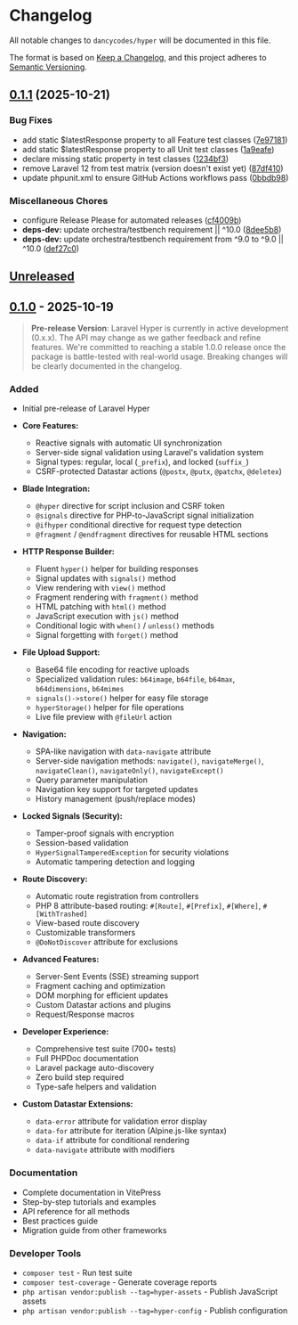 # Changelog

All notable changes to `dancycodes/hyper` will be documented in this file.

The format is based on [Keep a Changelog](https://keepachangelog.com/en/1.0.0/),
and this project adheres to [Semantic Versioning](https://semver.org/spec/v2.0.0.html).

## [0.1.1](https://github.com/dancycodes/hyper/compare/v0.1.0...v0.1.1) (2025-10-21)


### Bug Fixes

* add static $latestResponse property to all Feature test classes ([7e97181](https://github.com/dancycodes/hyper/commit/7e97181131d43faa114bee8bca568c99b767baf9))
* add static $latestResponse property to all Unit test classes ([1a9eafe](https://github.com/dancycodes/hyper/commit/1a9eafe217d0cb2f4a5fa616b5d98632bd6eeea4))
* declare missing static property in test classes ([1234bf3](https://github.com/dancycodes/hyper/commit/1234bf3107d99c86e1e64973922b7b8739d3d423))
* remove Laravel 12 from test matrix (version doesn't exist yet) ([87df410](https://github.com/dancycodes/hyper/commit/87df4105a82e649cde3017cd3916a3a89b508498))
* update phpunit.xml to ensure GitHub Actions workflows pass ([0bbdb98](https://github.com/dancycodes/hyper/commit/0bbdb9813ef83d3bb845a49967c5bd20d696b737))


### Miscellaneous Chores

* configure Release Please for automated releases ([cf4009b](https://github.com/dancycodes/hyper/commit/cf4009bcdf2be8627f960015e152de20d910c824))
* **deps-dev:** update orchestra/testbench requirement || ^10.0 ([8dee5b8](https://github.com/dancycodes/hyper/commit/8dee5b84b05f20fc321faed4abbc3c0315318bb7))
* **deps-dev:** update orchestra/testbench requirement from ^9.0 to ^9.0 || ^10.0 ([def27c0](https://github.com/dancycodes/hyper/commit/def27c022048fa1d1e58f402baff070f1c0ea6d8))

## [Unreleased]

## [0.1.0] - 2025-10-19

> **Pre-release Version**: Laravel Hyper is currently in active development (0.x.x). The API may change as we gather feedback and refine features. We're committed to reaching a stable 1.0.0 release once the package is battle-tested with real-world usage. Breaking changes will be clearly documented in the changelog.

### Added
- Initial pre-release of Laravel Hyper
- **Core Features:**
  - Reactive signals with automatic UI synchronization
  - Server-side signal validation using Laravel's validation system
  - Signal types: regular, local (`_prefix`), and locked (`suffix_`)
  - CSRF-protected Datastar actions (`@postx`, `@putx`, `@patchx`, `@deletex`)

- **Blade Integration:**
  - `@hyper` directive for script inclusion and CSRF token
  - `@signals` directive for PHP-to-JavaScript signal initialization
  - `@ifhyper` conditional directive for request type detection
  - `@fragment` / `@endfragment` directives for reusable HTML sections

- **HTTP Response Builder:**
  - Fluent `hyper()` helper for building responses
  - Signal updates with `signals()` method
  - View rendering with `view()` method
  - Fragment rendering with `fragment()` method
  - HTML patching with `html()` method
  - JavaScript execution with `js()` method
  - Conditional logic with `when()` / `unless()` methods
  - Signal forgetting with `forget()` method

- **File Upload Support:**
  - Base64 file encoding for reactive uploads
  - Specialized validation rules: `b64image`, `b64file`, `b64max`, `b64dimensions`, `b64mimes`
  - `signals()->store()` helper for easy file storage
  - `hyperStorage()` helper for file operations
  - Live file preview with `@fileUrl` action

- **Navigation:**
  - SPA-like navigation with `data-navigate` attribute
  - Server-side navigation methods: `navigate()`, `navigateMerge()`, `navigateClean()`, `navigateOnly()`, `navigateExcept()`
  - Query parameter manipulation
  - Navigation key support for targeted updates
  - History management (push/replace modes)

- **Locked Signals (Security):**
  - Tamper-proof signals with encryption
  - Session-based validation
  - `HyperSignalTamperedException` for security violations
  - Automatic tampering detection and logging

- **Route Discovery:**
  - Automatic route registration from controllers
  - PHP 8 attribute-based routing: `#[Route]`, `#[Prefix]`, `#[Where]`, `#[WithTrashed]`
  - View-based route discovery
  - Customizable transformers
  - `@DoNotDiscover` attribute for exclusions

- **Advanced Features:**
  - Server-Sent Events (SSE) streaming support
  - Fragment caching and optimization
  - DOM morphing for efficient updates
  - Custom Datastar actions and plugins
  - Request/Response macros

- **Developer Experience:**
  - Comprehensive test suite (700+ tests)
  - Full PHPDoc documentation
  - Laravel package auto-discovery
  - Zero build step required
  - Type-safe helpers and validation

- **Custom Datastar Extensions:**
  - `data-error` attribute for validation error display
  - `data-for` attribute for iteration (Alpine.js-like syntax)
  - `data-if` attribute for conditional rendering
  - `data-navigate` attribute with modifiers

### Documentation
- Complete documentation in VitePress
- Step-by-step tutorials and examples
- API reference for all methods
- Best practices guide
- Migration guide from other frameworks

### Developer Tools
- `composer test` - Run test suite
- `composer test-coverage` - Generate coverage reports
- `php artisan vendor:publish --tag=hyper-assets` - Publish JavaScript assets
- `php artisan vendor:publish --tag=hyper-config` - Publish configuration

[Unreleased]: https://github.com/dancycodes/hyper/compare/v0.1.0...HEAD
[0.1.0]: https://github.com/dancycodes/hyper/releases/tag/v0.1.0
